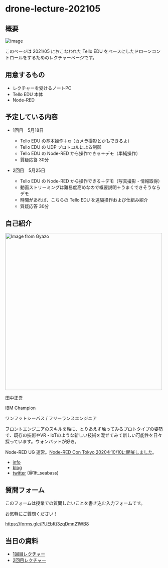 # drone-lecture-202105

## 概要

![image](https://i.gyazo.com/39afe8dda8ef1a6260098d1da229ca0c.png)

このページは 2021/05 におこなわれた Tello EDU をベースにしたドローンコントロールをするためのレクチャーページです。

## 用意するもの

* レクチャーを受けるノートPC
* Tello EDU 本体
* Node-RED

## 予定している内容

* 1回目　5月18日
  * Tello EDU の基本操作＋α（カメラ撮影とかもできるよ）
  * Tello EDU の UDP プロトコルによる制御
  * Tello EDU の Node-RED から操作できる＋デモ（単純操作）
  * 質疑応答 30分

* 2回目　5月25日
  * Tello EDU の Node-RED から操作できる＋デモ（写真撮影・情報取得）
  * 動画ストリーミングは難易度高めなので概要説明＋うまくできそうならデモ
  * 時間があれば、こちらの Tello EDU を遠隔操作および仕組み紹介
  * 質疑応答 30分

## 自己紹介

<img src="https://i.gyazo.com/af8b4618c0a073a8c8b054de06f667ae.jpg" alt="Image from Gyazo" width="500"/>

田中正吾

IBM Champion

ワンフットシーバス / フリーランスエンジニア

フロントエンジニアのスキルを軸に、とりあえず触ってみるプロトタイプの姿勢で、既存の技術やVR・IoTのような新しい技術を混ぜてみて新しい可能性を日々探っています。ウォンバットが好き。

Node-RED UG 運営。[Node\-RED Con Tokyo 2020を10/10に開催しました](https://www.1ft-seabass.jp/memo/2020/10/25/node-red-con-tokyo-2020/)。

* [info](https://www.1ft-seabass.jp/)
* [blog](https://www.1ft-seabass.jp/memo/)
* [twitter](https://twitter.com/1ft_seabass) (@1ft_seabass)

## 質問フォーム

このフォームは授業での質問したいことを書き込む入力フォームです。

お気軽にご質問ください！

https://forms.gle/PUEbKt3zqDmn21WB8

## 当日の資料

* [1回目レクチャー](./chapter-01-01.md)
* [2回目レクチャー](./chapter-02-01.md)